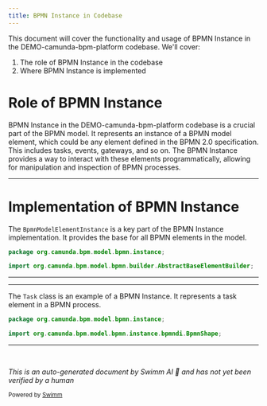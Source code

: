 ```yaml
---
title: BPMN Instance in Codebase
---
```

This document will cover the functionality and usage of BPMN Instance in the DEMO-camunda-bpm-platform codebase. We'll cover:

1. The role of BPMN Instance in the codebase
2. Where BPMN Instance is implemented

# Role of BPMN Instance

BPMN Instance in the DEMO-camunda-bpm-platform codebase is a crucial part of the BPMN model. It represents an instance of a BPMN model element, which could be any element defined in the BPMN 2.0 specification. This includes tasks, events, gateways, and so on. The BPMN Instance provides a way to interact with these elements programmatically, allowing for manipulation and inspection of BPMN processes.

<SwmSnippet path="/model-api/bpmn-model/src/main/java/org/camunda/bpm/model/bpmn/instance/BpmnModelElementInstance.java" line="17">

---

# Implementation of BPMN Instance

The `BpmnModelElementInstance` is a key part of the BPMN Instance implementation. It provides the base for all BPMN elements in the model.

```java
package org.camunda.bpm.model.bpmn.instance;

import org.camunda.bpm.model.bpmn.builder.AbstractBaseElementBuilder;
```

---

</SwmSnippet>

<SwmSnippet path="/model-api/bpmn-model/src/main/java/org/camunda/bpm/model/bpmn/instance/Task.java" line="17">

---

The `Task` class is an example of a BPMN Instance. It represents a task element in a BPMN process.

```java
package org.camunda.bpm.model.bpmn.instance;

import org.camunda.bpm.model.bpmn.instance.bpmndi.BpmnShape;
```

---

</SwmSnippet>

&nbsp;

*This is an auto-generated document by Swimm AI 🌊 and has not yet been verified by a human*

<SwmMeta version="3.0.0" repo-id="Z2l0aHViJTNBJTNBREVNTy1jYW11bmRhLWJwbS1wbGF0Zm9ybSUzQSUzQXN3aW1taW8=" repo-name="DEMO-camunda-bpm-platform"><sup>Powered by [Swimm](/)</sup></SwmMeta>

